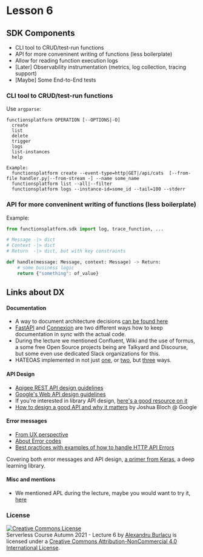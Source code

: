 # Lesson 6


## SDK Components
- CLI tool to CRUD/test-run functions
- API for more conveninent writing of functions (less boilerplate)
- Allow for reading function execution logs
- [Later] Observability instrumentation (metrics, log collection, tracing support)
- [Maybe] Some End-to-End tests

### CLI tool to CRUD/test-run functions

Use `argparse`:
```
functionsplatform OPERATION [--OPTIONS|-O]
  create
  list
  delete
  trigger
  logs
  list-instances
  help

Example:
  functionsplatform create --event-type=http|GET|/api/cats  [--from-file handler.py|--from-stream -] --name some_name
  functionsplatform list --all|--filter
  functionsplatform logs --instance-id=some_id --tail=100 --stderr
```

### API for more conveninent writing of functions (less boilerplate)

Example:
```python
from functionsplatform.sdk import log, trace_function, ...

# Message -|> dict
# Context -|> dict
# Return  -|> dict, but with key constraints

def handle(message: Message, context: Message) -> Return:
    # some business logic
    return {"something": of_value}
```

## Links about DX

#### Documentation
- A way to document architecture decisions [can be found here](https://adr.github.io/)
- [FastAPI](https://fastapi.tiangolo.com/) and [Connexion](https://connexion.readthedocs.io/en/stable/quickstart.html) are two different ways how to keep documentation in sync with the actual code.
- During the lecture we mentioned Confluent, Wiki and the use of formus, a some free Open Source projects being are Talkyard and Discourse, but some even use dedicated Slack organizations for this.
- HATEOAS implemented in not just [one](https://jsonapi.org/), or [two](https://stackoverflow.com/questions/25819477/relationship-and-difference-between-hal-and-hateoas#25819578), but [three](https://developer.paypal.com/docs/api/reference/api-responses/#hateoas-links) ways.


#### API Design
- [Apigee REST API design guidelines](https://cloud.google.com/files/apigee/apigee-web-api-design-the-missing-link-ebook.pdf)
- [Google's Web API design guidelines](http://apistylebook.com/design/guidelines/google-api-design-guide)
- If you're interested in library API design, [here's a good resource on it](https://github.com/papers-we-love/papers-we-love/blob/master/api_design/api-design.pdf)
- [How to design a good API and why it matters](https://static.googleusercontent.com/media/research.google.com/en//pubs/archive/32713.pdf) by Joshua Bloch @ Google

#### Error messages
- [From UX perspective](https://cxl.com/blog/error-messages/)
- [About Error codes](https://softwareengineering.stackexchange.com/questions/209693/best-practices-to-create-error-codes-pattern-for-an-enterprise-project)
- [Best practices with examples of how to handle HTTP API Errors](https://nordicapis.com/best-practices-api-error-handling/)

Covering both error messages and API design, [a primer from Keras](https://blog.keras.io/category/essays.html), a deep learning library.

#### Misc and mentions
- We mentioned APL during the lecture, maybe you would want to try it, [here](https://tryapl.org/)

### License

<a rel="license" href="http://creativecommons.org/licenses/by-nc/4.0/"><img alt="Creative Commons License" style="border-width:0" src="https://i.creativecommons.org/l/by-nc/4.0/88x31.png" /></a><br /><span xmlns:dct="http://purl.org/dc/terms/" href="http://purl.org/dc/dcmitype/Collection" property="dct:title" rel="dct:type">Serverless Course Autumn 2021 - Lecture 6</span> by <a xmlns:cc="http://creativecommons.org/ns#" href="alexandruburlacu.github.io" property="cc:attributionName" rel="cc:attributionURL">Alexandru Burlacu</a> is licensed under a <a rel="license" href="http://creativecommons.org/licenses/by-nc/4.0/">Creative Commons Attribution-NonCommercial 4.0 International License</a>.

